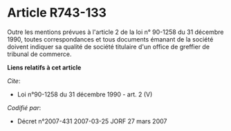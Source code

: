 # Article R743-133

Outre les mentions prévues à l'article 2 de la loi n° 90-1258 du 31 décembre 1990, toutes correspondances et tous documents
émanant de la société doivent indiquer sa qualité de société titulaire d'un office de greffier de tribunal de commerce.

**Liens relatifs à cet article**

_Cite_:

  - Loi n°90-1258 du 31 décembre 1990 - art. 2 (V)

_Codifié par_:

  - Décret n°2007-431 2007-03-25 JORF 27 mars 2007
